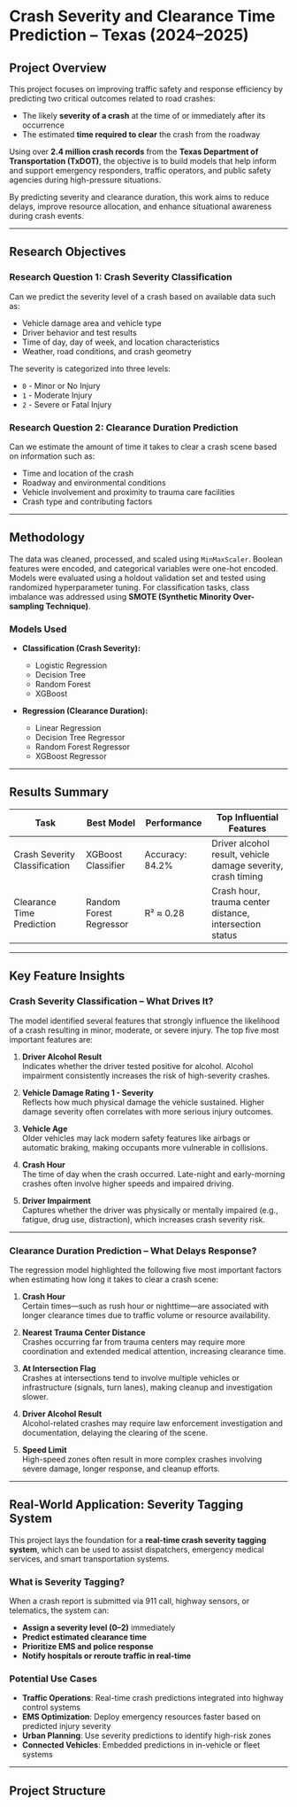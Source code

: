 # Crash Severity and Clearance Time Prediction – Texas (2024–2025)

## Project Overview

This project focuses on improving traffic safety and response efficiency by predicting two critical outcomes related to road crashes:

- The likely **severity of a crash** at the time of or immediately after its occurrence
- The estimated **time required to clear** the crash from the roadway

Using over **2.4 million crash records** from the **Texas Department of Transportation (TxDOT)**, the objective is to build models that help inform and support emergency responders, traffic operators, and public safety agencies during high-pressure situations.

By predicting severity and clearance duration, this work aims to reduce delays, improve resource allocation, and enhance situational awareness during crash events.

---

## Research Objectives

### Research Question 1: Crash Severity Classification

Can we predict the severity level of a crash based on available data such as:

- Vehicle damage area and vehicle type  
- Driver behavior and test results  
- Time of day, day of week, and location characteristics  
- Weather, road conditions, and crash geometry  

The severity is categorized into three levels:

- `0` - Minor or No Injury  
- `1` - Moderate Injury  
- `2` - Severe or Fatal Injury

### Research Question 2: Clearance Duration Prediction

Can we estimate the amount of time it takes to clear a crash scene based on information such as:

- Time and location of the crash  
- Roadway and environmental conditions  
- Vehicle involvement and proximity to trauma care facilities  
- Crash type and contributing factors

---

## Methodology

The data was cleaned, processed, and scaled using `MinMaxScaler`. Boolean features were encoded, and categorical variables were one-hot encoded. Models were evaluated using a holdout validation set and tested using randomized hyperparameter tuning. For classification tasks, class imbalance was addressed using **SMOTE (Synthetic Minority Over-sampling Technique)**.

### Models Used

- **Classification (Crash Severity):**
  - Logistic Regression
  - Decision Tree
  - Random Forest
  - XGBoost

- **Regression (Clearance Duration):**
  - Linear Regression
  - Decision Tree Regressor
  - Random Forest Regressor
  - XGBoost Regressor

---

## Results Summary

| Task                          | Best Model              | Performance     | Top Influential Features                                    |
|------------------------------|-------------------------|------------------|--------------------------------------------------------------|
| Crash Severity Classification | XGBoost Classifier      | Accuracy: 84.2%  | Driver alcohol result, vehicle damage severity, crash timing |
| Clearance Time Prediction     | Random Forest Regressor | R² ≈ 0.28        | Crash hour, trauma center distance, intersection status      |

---

## Key Feature Insights

### Crash Severity Classification – What Drives It?

The model identified several features that strongly influence the likelihood of a crash resulting in minor, moderate, or severe injury. The top five most important features are:

1. **Driver Alcohol Result**  
   Indicates whether the driver tested positive for alcohol. Alcohol impairment consistently increases the risk of high-severity crashes.

2. **Vehicle Damage Rating 1 - Severity**  
   Reflects how much physical damage the vehicle sustained. Higher damage severity often correlates with more serious injury outcomes.

3. **Vehicle Age**  
   Older vehicles may lack modern safety features like airbags or automatic braking, making occupants more vulnerable in collisions.

4. **Crash Hour**  
   The time of day when the crash occurred. Late-night and early-morning crashes often involve higher speeds and impaired driving.

5. **Driver Impairment**  
   Captures whether the driver was physically or mentally impaired (e.g., fatigue, drug use, distraction), which increases crash severity risk.

---

### Clearance Duration Prediction – What Delays Response?

The regression model highlighted the following five most important factors when estimating how long it takes to clear a crash scene:

1. **Crash Hour**  
   Certain times—such as rush hour or nighttime—are associated with longer clearance times due to traffic volume or resource availability.

2. **Nearest Trauma Center Distance**  
   Crashes occurring far from trauma centers may require more coordination and extended medical attention, increasing clearance time.

3. **At Intersection Flag**  
   Crashes at intersections tend to involve multiple vehicles or infrastructure (signals, turn lanes), making cleanup and investigation slower.

4. **Driver Alcohol Result**  
   Alcohol-related crashes may require law enforcement investigation and documentation, delaying the clearing of the scene.

5. **Speed Limit**  
   High-speed zones often result in more complex crashes involving severe damage, longer response, and cleanup efforts.

---

## Real-World Application: Severity Tagging System

This project lays the foundation for a **real-time crash severity tagging system**, which can be used to assist dispatchers, emergency medical services, and smart transportation systems.

### What is Severity Tagging?

When a crash report is submitted via 911 call, highway sensors, or telematics, the system can:

- **Assign a severity level (0–2)** immediately
- **Predict estimated clearance time**
- **Prioritize EMS and police response**
- **Notify hospitals or reroute traffic in real-time**

### Potential Use Cases

- **Traffic Operations**: Real-time crash predictions integrated into highway control systems  
- **EMS Optimization**: Deploy emergency resources faster based on predicted injury severity  
- **Urban Planning**: Use severity predictions to identify high-risk zones  
- **Connected Vehicles**: Embedded predictions in in-vehicle or fleet systems  

---

## Project Structure
